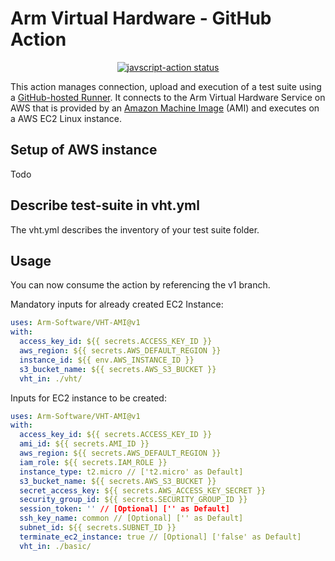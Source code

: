 # Arm Virtual Hardware - GitHub Action

<p align="center">
  <a href="https://github.com/Arm-Software/VHT-AMI/actions"><img alt="javscript-action status" src="https://github.com/Arm-Software/VHT-AMI/workflows/units-test/badge.svg"></a>
</p>

This action manages connection, upload and execution of a test suite using a [GitHub-hosted Runner](https://arm-software.github.io/VHT/main/infrastructure/html/run_ami_github.html#GitHub_hosted). It connects to the Arm Virtual Hardware Service on AWS that is provided by an [Amazon Machine Image](https://docs.aws.amazon.com/AWSEC2/latest/UserGuide/AMIs.html) (AMI) and executes on a AWS EC2 Linux instance.

## Setup of AWS instance

Todo


## Describe test-suite in vht.yml

The vht.yml describes the inventory of your test suite folder.


## Usage

You can now consume the action by referencing the v1 branch.

Mandatory inputs for already created EC2 Instance:
```yaml
uses: Arm-Software/VHT-AMI@v1
with:
  access_key_id: ${{ secrets.ACCESS_KEY_ID }}
  aws_region: ${{ secrets.AWS_DEFAULT_REGION }}
  instance_id: ${{ env.AWS_INSTANCE_ID }}
  s3_bucket_name: ${{ secrets.AWS_S3_BUCKET }}
  vht_in: ./vht/

```

Inputs for EC2 instance to be created:
```yaml
uses: Arm-Software/VHT-AMI@v1
with:
  access_key_id: ${{ secrets.ACCESS_KEY_ID }}
  ami_id: ${{ secrets.AMI_ID }}
  aws_region: ${{ secrets.AWS_DEFAULT_REGION }}
  iam_role: ${{ secrets.IAM_ROLE }}
  instance_type: t2.micro // ['t2.micro' as Default]
  s3_bucket_name: ${{ secrets.AWS_S3_BUCKET }}
  secret_access_key: ${{ secrets.AWS_ACCESS_KEY_SECRET }}
  security_group_id: ${{ secrets.SECURITY_GROUP_ID }}
  session_token: '' // [Optional] ['' as Default]
  ssh_key_name: common // [Optional] ['' as Default]
  subnet_id: ${{ secrets.SUBNET_ID }}
  terminate_ec2_instance: true // [Optional] ['false' as Default]
  vht_in: ./basic/
```
